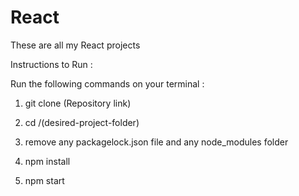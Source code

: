 # React

These are all my React projects 

Instructions to Run :

Run the following commands on your terminal :

1. git clone (Repository link)
  
2. cd /(desired-project-folder)

3. remove any packagelock.json file and any node_modules folder

4. npm install

5. npm start 

